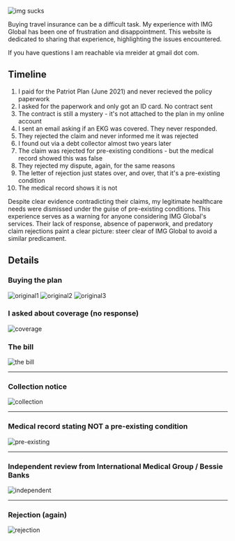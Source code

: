 ---
---

![img sucks](imgsucks.png)

Buying travel insurance can be a difficult task. My experience with IMG Global has been one of frustration and disappointment. This website is dedicated to sharing that experience, highlighting the issues encountered.

If you have questions I am reachable via mreider at gmail dot com.

## Timeline

1. I paid for the Patriot Plan (June 2021) and never recieved the policy paperwork
2. I asked for the paperwork and only got an ID card. No contract sent
3. The contract is still a mystery - it's not attached to the plan in my online account
4. I sent an email asking if an EKG was covered. They never responded.
5. They rejected the claim and never informed me it was rejected
6. I found out via a debt collector almost two years later
7. The claim was rejected for pre-existing conditions - but the medical record showed this was false
8. They rejected my dispute, again, for the same reasons
9. The letter of rejection just states over, and over, that it's a pre-existing condition
10. The medical record shows it is not

Despite clear evidence contradicting their claims, my legitimate healthcare needs were dismissed under the guise of pre-existing conditions. This experience serves as a warning for anyone considering IMG Global's services. Their lack of response, absence of paperwork, and predatory claim rejections paint a clear picture: steer clear of IMG Global to avoid a similar predicament.

## Details

### Buying the plan

![original1](original1.png)
![original2](original2.png)
![original3](original3.png)

### I asked about coverage (no response)

![coverage](coverage.png)

### The bill

![the bill](bill.png)

<hr>

### Collection notice

![collection](collection.png)

<hr>

### Medical record stating NOT a pre-existing condition

![pre-existing](pre-existing.png)

<hr>

### Independent review from International Medical Group / Bessie Banks

![independent](independent.png)

<hr>

### Rejection (again)

![rejection](rejection.png)






